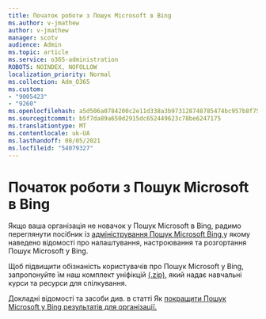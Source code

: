 ```yaml
---
title: Початок роботи з Пошук Microsoft в Bing
ms.author: v-jmathew
author: v-jmathew
manager: scotv
audience: Admin
ms.topic: article
ms.service: o365-administration
ROBOTS: NOINDEX, NOFOLLOW
localization_priority: Normal
ms.collection: Adm_O365
ms.custom:
- "9005423"
- "9260"
ms.openlocfilehash: a5d506a0784200c2e11d338a3b973128748785474bc957b8f75f67a72324503b
ms.sourcegitcommit: b5f7da89a650d2915dc652449623c78be6247175
ms.translationtype: MT
ms.contentlocale: uk-UA
ms.lasthandoff: 08/05/2021
ms.locfileid: "54079327"
---
```

# <a name="get-started-with-microsoft-search-in-bing"></a>Початок роботи з Пошук Microsoft в Bing

Якщо ваша організація не новачок у Пошук Microsoft в Bing, радимо переглянути посібник із [адміністрування Пошук Microsoft Bing,](https://go.microsoft.com/fwlink/p/?linkid=2127979)у якому наведено відомості про налаштування, настроювання та розгортання Пошук Microsoft у Bing.

Щоб підвищити обізнаність користувачів про Пошук Microsoft у Bing, запропонуйте їм наш комплект уніфікцій [(.zip),](https://go.microsoft.com/fwlink/p/?LinkID=2114710) який надає навчальні курси та ресурси для спілкування.

Докладні відомості та засоби див. в статті Як [покращити Пошук Microsoft у Bing результатів для організації.](https://go.microsoft.com/fwlink/?linkid=2152022)
